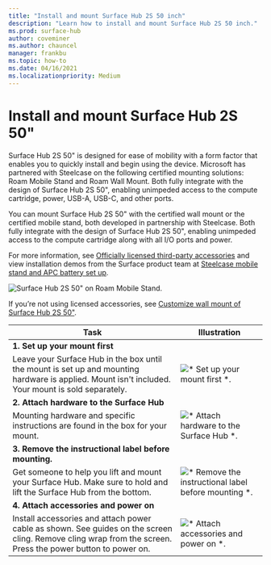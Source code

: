 ```yaml
---
title: "Install and mount Surface Hub 2S 50 inch"
description: "Learn how to install and mount Surface Hub 2S 50 inch."
ms.prod: surface-hub
author: coveminer
ms.author: chauncel
manager: frankbu
ms.topic: how-to
ms.date: 04/16/2021
ms.localizationpriority: Medium
---
```


# Install and mount Surface Hub 2S 50"

Surface Hub 2S 50" is designed for ease of mobility with a form factor that enables you to quickly install and begin using the device. Microsoft has partnered with Steelcase on the following certified mounting solutions: Roam Mobile Stand and Roam Wall Mount. Both fully integrate with the design of Surface Hub 2S 50", enabling unimpeded access to the compute cartridge, power, USB-A, USB-C, and other ports.

You can mount Surface Hub 2S 50" with the certified wall mount or the certified mobile stand, both developed in partnership with Steelcase. Both fully integrate with the design of Surface Hub 2S 50", enabling unimpeded access to the compute cartridge along with all I/O ports and power.

For more information, see [Officially licensed third-party accessories](https://licensedhardware.azurewebsites.net/surface) and view installation demos from the Surface product team at [Steelcase mobile stand and APC battery set up](https://youtu.be/VTzdu4Skpkg).

 ![Surface Hub 2S 50" on Roam Mobile Stand.](images/sh2-mobile-stand.png)<br>

If you’re not using licensed accessories, see [Customize wall mount of Surface Hub 2S 50"](surface-hub-2s-custom-install.md).

| Task | Illustration|
|------|-------------|
| **1. Set up your mount first** | |
| Leave your Surface Hub in the box until the mount is set up and mounting hardware is applied. Mount isn't included. Your mount is sold separately. | ![* Set up your mount first *.](images/sh2-setup-1.png) <br> |
| **2. Attach hardware to the Surface Hub** | |
| Mounting hardware and specific instructions are found in the box for your mount. | ![* Attach hardware to the Surface Hub *.](images/sh2-setup-2.png) <br> |
| **3. Remove the instructional label before mounting.** | |
| Get someone to help you lift and mount your Surface Hub. Make sure to hold and lift the Surface Hub from the bottom. | ![* Remove the instructional label before mounting *.](images/sh2-setup-3.png) <br> |
| **4. Attach accessories and power on** | |
| Install accessories and attach power cable as shown. See guides on the screen cling. Remove cling wrap from the screen. Press the power button to power on. | ![* Attach accessories and power on *.](images/sh2-setup-4.png) <br> |
